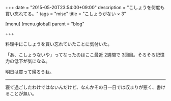 +++
date = "2015-05-20T23:54:00+09:00"
description = "こしょうを何度も買い忘れてる。"
tags = "misc"
title = "こしょうがない × 3"

[menu]
  [menu.global]
    parent = "blog"

+++

料理中にこしょうを買い忘れていたことに気付いた。

「あ、こしょうないや」ってなったのはここ最近 2週間で 3回目。そろそろ記憶力の低下が気になる。

明日は買って帰ろうね。

---

寝て過ごしたわけではないんだけど、なんかその日一日では収まりが悪く、書けることが無い。
